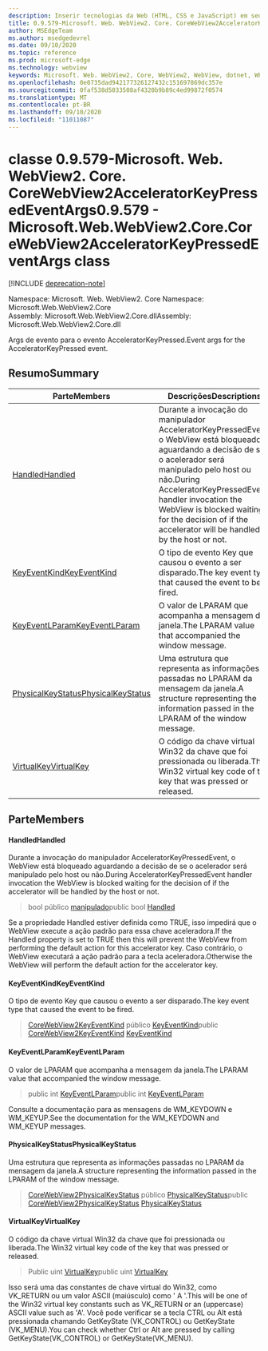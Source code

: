 ```yaml
---
description: Inserir tecnologias da Web (HTML, CSS e JavaScript) em seus aplicativos nativos com o controle WebView2 do Microsoft Edge
title: 0.9.579-Microsoft. Web. WebView2. Core. CoreWebView2AcceleratorKeyPressedEventArgs
author: MSEdgeTeam
ms.author: msedgedevrel
ms.date: 09/10/2020
ms.topic: reference
ms.prod: microsoft-edge
ms.technology: webview
keywords: Microsoft. Web. WebView2, Core, WebView2, WebView, dotnet, WPF, WinForms, app, Edge, CoreWebView2, CoreWebView2Controller, controle do navegador, Edge HTML, Microsoft. Web. WebView2. Core. CoreWebView2AcceleratorKeyPressedEventArgs
ms.openlocfilehash: 0e0735dad942177326127432c151697869dc357e
ms.sourcegitcommit: 0faf538d5033508af4320b9b89c4ed99872f0574
ms.translationtype: MT
ms.contentlocale: pt-BR
ms.lasthandoff: 09/10/2020
ms.locfileid: "11011087"
---
```

# <span data-ttu-id="6a0c1-104">classe 0.9.579-Microsoft. Web. WebView2. Core. CoreWebView2AcceleratorKeyPressedEventArgs</span><span class="sxs-lookup"><span data-stu-id="6a0c1-104">0.9.579 - Microsoft.Web.WebView2.Core.CoreWebView2AcceleratorKeyPressedEventArgs class</span></span> 

[!INCLUDE [deprecation-note](../../includes/deprecation-note.md)]

<span data-ttu-id="6a0c1-105">Namespace: Microsoft. Web. WebView2. Core </span><span class="sxs-lookup"><span data-stu-id="6a0c1-105">Namespace: Microsoft.Web.WebView2.Core</span></span>\
<span data-ttu-id="6a0c1-106">Assembly: Microsoft.Web.WebView2.Core.dll</span><span class="sxs-lookup"><span data-stu-id="6a0c1-106">Assembly: Microsoft.Web.WebView2.Core.dll</span></span>

<span data-ttu-id="6a0c1-107">Args de evento para o evento AcceleratorKeyPressed.</span><span class="sxs-lookup"><span data-stu-id="6a0c1-107">Event args for the AcceleratorKeyPressed event.</span></span>

## <span data-ttu-id="6a0c1-108">Resumo</span><span class="sxs-lookup"><span data-stu-id="6a0c1-108">Summary</span></span>

 <span data-ttu-id="6a0c1-109">Parte</span><span class="sxs-lookup"><span data-stu-id="6a0c1-109">Members</span></span>                        | <span data-ttu-id="6a0c1-110">Descrições</span><span class="sxs-lookup"><span data-stu-id="6a0c1-110">Descriptions</span></span>
--------------------------------|---------------------------------------------
[<span data-ttu-id="6a0c1-111">Handled</span><span class="sxs-lookup"><span data-stu-id="6a0c1-111">Handled</span></span>](#handled) | <span data-ttu-id="6a0c1-112">Durante a invocação do manipulador AcceleratorKeyPressedEvent, o WebView está bloqueado aguardando a decisão de se o acelerador será manipulado pelo host ou não.</span><span class="sxs-lookup"><span data-stu-id="6a0c1-112">During AcceleratorKeyPressedEvent handler invocation the WebView is blocked waiting for the decision of if the accelerator will be handled by the host or not.</span></span>
[<span data-ttu-id="6a0c1-113">KeyEventKind</span><span class="sxs-lookup"><span data-stu-id="6a0c1-113">KeyEventKind</span></span>](#keyeventkind) | <span data-ttu-id="6a0c1-114">O tipo de evento Key que causou o evento a ser disparado.</span><span class="sxs-lookup"><span data-stu-id="6a0c1-114">The key event type that caused the event to be fired.</span></span>
[<span data-ttu-id="6a0c1-115">KeyEventLParam</span><span class="sxs-lookup"><span data-stu-id="6a0c1-115">KeyEventLParam</span></span>](#keyeventlparam) | <span data-ttu-id="6a0c1-116">O valor de LPARAM que acompanha a mensagem da janela.</span><span class="sxs-lookup"><span data-stu-id="6a0c1-116">The LPARAM value that accompanied the window message.</span></span>
[<span data-ttu-id="6a0c1-117">PhysicalKeyStatus</span><span class="sxs-lookup"><span data-stu-id="6a0c1-117">PhysicalKeyStatus</span></span>](#physicalkeystatus) | <span data-ttu-id="6a0c1-118">Uma estrutura que representa as informações passadas no LPARAM da mensagem da janela.</span><span class="sxs-lookup"><span data-stu-id="6a0c1-118">A structure representing the information passed in the LPARAM of the window message.</span></span>
[<span data-ttu-id="6a0c1-119">VirtualKey</span><span class="sxs-lookup"><span data-stu-id="6a0c1-119">VirtualKey</span></span>](#virtualkey) | <span data-ttu-id="6a0c1-120">O código da chave virtual Win32 da chave que foi pressionada ou liberada.</span><span class="sxs-lookup"><span data-stu-id="6a0c1-120">The Win32 virtual key code of the key that was pressed or released.</span></span>

## <span data-ttu-id="6a0c1-121">Parte</span><span class="sxs-lookup"><span data-stu-id="6a0c1-121">Members</span></span>

#### <span data-ttu-id="6a0c1-122">Handled</span><span class="sxs-lookup"><span data-stu-id="6a0c1-122">Handled</span></span> 

<span data-ttu-id="6a0c1-123">Durante a invocação do manipulador AcceleratorKeyPressedEvent, o WebView está bloqueado aguardando a decisão de se o acelerador será manipulado pelo host ou não.</span><span class="sxs-lookup"><span data-stu-id="6a0c1-123">During AcceleratorKeyPressedEvent handler invocation the WebView is blocked waiting for the decision of if the accelerator will be handled by the host or not.</span></span>

> <span data-ttu-id="6a0c1-124">bool público [manipulado](#handled)</span><span class="sxs-lookup"><span data-stu-id="6a0c1-124">public bool [Handled](#handled)</span></span>

<span data-ttu-id="6a0c1-125">Se a propriedade Handled estiver definida como TRUE, isso impedirá que o WebView execute a ação padrão para essa chave aceleradora.</span><span class="sxs-lookup"><span data-stu-id="6a0c1-125">If the Handled property is set to TRUE then this will prevent the WebView from performing the default action for this accelerator key.</span></span> <span data-ttu-id="6a0c1-126">Caso contrário, o WebView executará a ação padrão para a tecla aceleradora.</span><span class="sxs-lookup"><span data-stu-id="6a0c1-126">Otherwise the WebView will perform the default action for the accelerator key.</span></span>

#### <span data-ttu-id="6a0c1-127">KeyEventKind</span><span class="sxs-lookup"><span data-stu-id="6a0c1-127">KeyEventKind</span></span> 

<span data-ttu-id="6a0c1-128">O tipo de evento Key que causou o evento a ser disparado.</span><span class="sxs-lookup"><span data-stu-id="6a0c1-128">The key event type that caused the event to be fired.</span></span>

> <span data-ttu-id="6a0c1-129">[CoreWebView2KeyEventKind](./namespace-microsoft-web-webview2-core.md) público [KeyEventKind](#keyeventkind)</span><span class="sxs-lookup"><span data-stu-id="6a0c1-129">public [CoreWebView2KeyEventKind](./namespace-microsoft-web-webview2-core.md) [KeyEventKind](#keyeventkind)</span></span>

#### <span data-ttu-id="6a0c1-130">KeyEventLParam</span><span class="sxs-lookup"><span data-stu-id="6a0c1-130">KeyEventLParam</span></span> 

<span data-ttu-id="6a0c1-131">O valor de LPARAM que acompanha a mensagem da janela.</span><span class="sxs-lookup"><span data-stu-id="6a0c1-131">The LPARAM value that accompanied the window message.</span></span>

> <span data-ttu-id="6a0c1-132">public int [KeyEventLParam](#keyeventlparam)</span><span class="sxs-lookup"><span data-stu-id="6a0c1-132">public int [KeyEventLParam](#keyeventlparam)</span></span>

<span data-ttu-id="6a0c1-133">Consulte a documentação para as mensagens de WM_KEYDOWN e WM_KEYUP.</span><span class="sxs-lookup"><span data-stu-id="6a0c1-133">See the documentation for the WM_KEYDOWN and WM_KEYUP messages.</span></span>

#### <span data-ttu-id="6a0c1-134">PhysicalKeyStatus</span><span class="sxs-lookup"><span data-stu-id="6a0c1-134">PhysicalKeyStatus</span></span> 

<span data-ttu-id="6a0c1-135">Uma estrutura que representa as informações passadas no LPARAM da mensagem da janela.</span><span class="sxs-lookup"><span data-stu-id="6a0c1-135">A structure representing the information passed in the LPARAM of the window message.</span></span>

> <span data-ttu-id="6a0c1-136">[CoreWebView2PhysicalKeyStatus](microsoft-web-webview2-core-corewebview2physicalkeystatus.md) público [PhysicalKeyStatus](#physicalkeystatus)</span><span class="sxs-lookup"><span data-stu-id="6a0c1-136">public [CoreWebView2PhysicalKeyStatus](microsoft-web-webview2-core-corewebview2physicalkeystatus.md) [PhysicalKeyStatus](#physicalkeystatus)</span></span>

#### <span data-ttu-id="6a0c1-137">VirtualKey</span><span class="sxs-lookup"><span data-stu-id="6a0c1-137">VirtualKey</span></span> 

<span data-ttu-id="6a0c1-138">O código da chave virtual Win32 da chave que foi pressionada ou liberada.</span><span class="sxs-lookup"><span data-stu-id="6a0c1-138">The Win32 virtual key code of the key that was pressed or released.</span></span>

> <span data-ttu-id="6a0c1-139">Public uint [VirtualKey](#virtualkey)</span><span class="sxs-lookup"><span data-stu-id="6a0c1-139">public uint [VirtualKey](#virtualkey)</span></span>

<span data-ttu-id="6a0c1-140">Isso será uma das constantes de chave virtual do Win32, como VK_RETURN ou um valor ASCII (maiúsculo) como ' A '.</span><span class="sxs-lookup"><span data-stu-id="6a0c1-140">This will be one of the Win32 virtual key constants such as VK_RETURN or an (uppercase) ASCII value such as 'A'.</span></span> <span data-ttu-id="6a0c1-141">Você pode verificar se a tecla CTRL ou Alt está pressionada chamando GetKeyState (VK_CONTROL) ou GetKeyState (VK_MENU).</span><span class="sxs-lookup"><span data-stu-id="6a0c1-141">You can check whether Ctrl or Alt are pressed by calling GetKeyState(VK_CONTROL) or GetKeyState(VK_MENU).</span></span>

